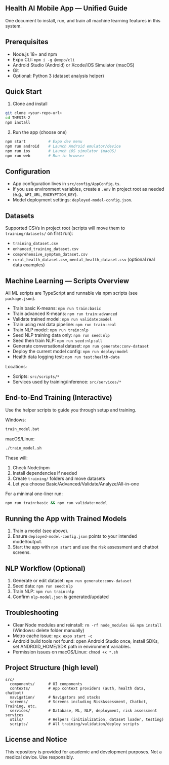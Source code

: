 ## Health AI Mobile App — Unified Guide

One document to install, run, and train all machine learning features in this system.

## Prerequisites

- Node.js 18+ and npm
- Expo CLI: `npm i -g @expo/cli`
- Android Studio (Android) or Xcode/iOS Simulator (macOS)
- Git
- Optional: Python 3 (dataset analysis helper)

## Quick Start

1) Clone and install

```bash
git clone <your-repo-url>
cd THESIS-2
npm install
```

2) Run the app (choose one)

```bash
npm start          # Expo dev menu
npm run android    # Launch Android emulator/device
npm run ios        # Launch iOS simulator (macOS)
npm run web        # Run in browser
```

## Configuration

- App configuration lives in `src/config/AppConfig.ts`.
- If you use environment variables, create a `.env` in project root as needed (e.g., `API_URL`, `ENCRYPTION_KEY`).
- Model deployment settings: `deployed-model-config.json`.

## Datasets

Supported CSVs in project root (scripts will move them to `training/datasets/` on first run):
- `training_dataset.csv`
- `enhanced_training_dataset.csv`
- `comprehensive_symptom_dataset.csv`
- `rural_health_dataset.csv`, `mental_health_dataset.csv` (optional real data examples)

## Machine Learning — Scripts Overview

All ML scripts are TypeScript and runnable via npm scripts (see `package.json`).

- Train basic K-means: `npm run train:basic`
- Train advanced K-means: `npm run train:advanced`
- Validate trained model: `npm run validate:model`
- Train using real data pipeline: `npm run train:real`
- Train NLP model: `npm run train:nlp`
- Seed NLP training data only: `npm run seed:nlp`
- Seed then train NLP: `npm run seed:nlp:all`
- Generate conversational dataset: `npm run generate:conv-dataset`
- Deploy the current model config: `npm run deploy:model`
- Health data logging test: `npm run test:health-data`

Locations:
- Scripts: `src/scripts/*`
- Services used by training/inference: `src/services/*`

## End-to-End Training (Interactive)

Use the helper scripts to guide you through setup and training.

Windows:

```bat
train_model.bat
```

macOS/Linux:

```bash
./train_model.sh
```

These will:
1) Check Node/npm
2) Install dependencies if needed
3) Create `training/` folders and move datasets
4) Let you choose Basic/Advanced/Validate/Analyze/All-in-one

For a minimal one-liner run:

```bash
npm run train:basic && npm run validate:model
```

## Running the App with Trained Models

1) Train a model (see above).
2) Ensure `deployed-model-config.json` points to your intended model/output.
3) Start the app with `npm start` and use the risk assessment and chatbot screens.

## NLP Workflow (Optional)

1) Generate or edit dataset: `npm run generate:conv-dataset`
2) Seed data: `npm run seed:nlp`
3) Train NLP: `npm run train:nlp`
4) Confirm `nlp-model.json` is generated/updated

## Troubleshooting

- Clear Node modules and reinstall: `rm -rf node_modules && npm install` (Windows: delete folder manually)
- Metro cache issue: `npx expo start -c`
- Android build tools not found: open Android Studio once, install SDKs, set ANDROID_HOME/SDK path in environment variables.
- Permission issues on macOS/Linux: `chmod +x *.sh`

## Project Structure (high level)

```
src/
  components/      # UI components
  contexts/        # App context providers (auth, health data, chatbot)
  navigation/      # Navigators and stacks
  screens/         # Screens including RiskAssessment, Chatbot, Training, etc.
  services/        # Database, ML, NLP, deployment, risk assessment services
  utils/           # Helpers (initialization, dataset loader, testing)
  scripts/         # All training/validation/deploy scripts
```

## License and Notice

This repository is provided for academic and development purposes. Not a medical device. Use responsibly.
